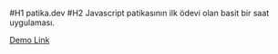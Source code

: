 #H1 patika.dev 
#H2 Javascript patikasının ilk ödevi olan basit bir saat uygulaması.

[Demo Link](https://beratozdin.github.io/patika.dev-clock-app/)

